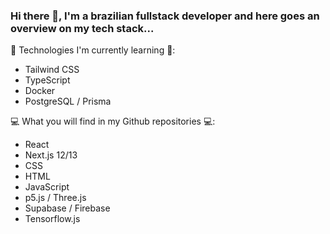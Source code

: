 ### Hi there 👋, I'm a brazilian fullstack developer and here goes an overview on my tech stack...

📖 Technologies I'm currently learning 📖:
   - Tailwind CSS
   - TypeScript
   - Docker
   - PostgreSQL / Prisma

💻 What you will find in my Github repositories 💻:
   - React
   - Next.js 12/13
   - CSS
   - HTML
   - JavaScript
   - p5.js / Three.js
   - Supabase / Firebase
   - Tensorflow.js

<!--
**schaldach/schaldach** is a ✨ _special_ ✨ repository because its `README.md` (this file) appears on your GitHub profile.

Here are some ideas to get you started:

- 🔭 I’m currently working on ...
- 🌱 I’m currently learning ...
- 👯 I’m looking to collaborate on ...
- 🤔 I’m looking for help with ...
- 💬 Ask me about ...
- 📫 How to reach me: ...
- 😄 Pronouns: ...
- ⚡ Fun fact: ...
-->
